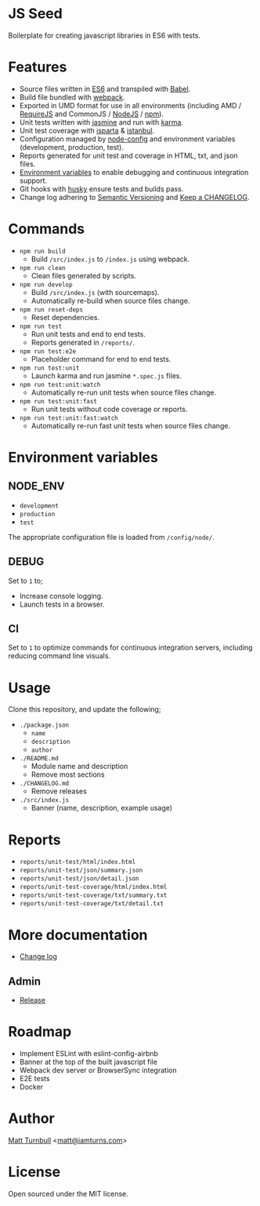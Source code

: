 JS Seed
=======

Boilerplate for creating javascript libraries in ES6 with tests.


Features
========

- Source files written in [ES6](http://www.ecma-international.org/ecma-262/6.0/) and transpiled with [Babel](https://babeljs.io/).
- Build file bundled with [webpack](https://webpack.github.io/).
- Exported in UMD format for use in all environments (including AMD / [RequireJS](http://requirejs.org/) and CommonJS / [NodeJS](https://nodejs.org/) / [npm](https://www.npmjs.com/)).
- Unit tests written with [jasmine](http://jasmine.github.io/) and run with [karma](https://karma-runner.github.io/).
- Unit test coverage with [isparta](https://github.com/douglasduteil/isparta) & [istanbul](https://github.com/gotwarlost/istanbul).
- Configuration managed by [node-config](https://github.com/lorenwest/node-config) and environment variables (development, production, test).
- Reports generated for unit test and coverage in HTML, txt, and json files.
- [Environment variables](./docs/development/environment-variables.md) to enable debugging and continuous integration support.
- Git hooks with [husky](https://github.com/typicode/husky) ensure tests and builds pass.
- Change log adhering to [Semantic Versioning](http://semver.org/) and [Keep a CHANGELOG](http://keepachangelog.com/).   



Commands
========

- `npm run build`
    - Build `/src/index.js` to `/index.js` using webpack.
- `npm run clean`
    - Clean files generated by scripts.
- `npm run develop`
    - Build `/src/index.js` (with sourcemaps).
    - Automatically re-build when source files change.
- `npm run reset-deps`
    - Reset dependencies.
- `npm run test`
    - Run unit tests and end to end tests.
    - Reports generated in `/reports/`.
- `npm run test:e2e`
    - Placeholder command for end to end tests.
- `npm run test:unit`
    - Launch karma and run jasmine `*.spec.js` files.
- `npm run test:unit:watch`
    - Automatically re-run unit tests when source files change.
- `npm run test:unit:fast`
    - Run unit tests without code coverage or reports.
- `npm run test:unit:fast:watch`
    - Automatically re-run fast unit tests when source files change.



Environment variables
=====================

NODE_ENV
--------

- `development`
- `production`
- `test`

The appropriate configuration file is loaded from `/config/node/`.


DEBUG
-----

Set to `1` to;

- Increase console logging.
- Launch tests in a browser.


CI
--

Set to `1` to optimize commands for continuous integration servers, including reducing command line visuals.



Usage
=====

Clone this repository, and update the following;

- `./package.json`
    - `name`
    - `description`
    - `author`
- `./README.md`
    - Module name and description
    - Remove most sections
- `./CHANGELOG.md`
    - Remove releases
- `./src/index.js`
    - Banner (name, description, example usage)



Reports
=======

- `reports/unit-test/html/index.html`
- `reports/unit-test/json/summary.json`
- `reports/unit-test/json/detail.json`
- `reports/unit-test-coverage/html/index.html`
- `reports/unit-test-coverage/txt/summary.txt`
- `reports/unit-test-coverage/txt/detail.txt`



More documentation
==================

- [Change log](CHANGELOG.md)

Admin
-----

- [Release](docs/admin/release.md)



Roadmap
=======

- Implement ESLint with eslint-config-airbnb
- Banner at the top of the built javascript file
- Webpack dev server or BrowserSync integration
- E2E tests
- Docker



Author
======

[Matt Turnbull](https://iamturns.com/) <[matt@iamturns.com](mailto:matt@iamturns.com)>



License
=======

Open sourced under the MIT license.
